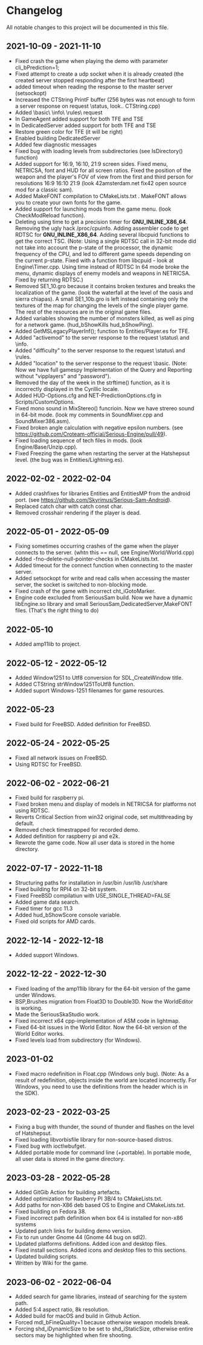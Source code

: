 # Changelog
All notable changes to this project will be documented in this file.

## 2021-10-09 - 2021-11-10
- Fixed crash the game when playing the demo with parameter cli_bPrediction=1;
- Fixed attempt to create a udp socket when it is already created
  (the created server stopped responding after the first heartbeat)
- added timeout when reading the response to the master server (setsockopt)
- Increased the CTString PrintF buffer 
  (256 bytes was not enough to form a server response on request \status\,
  look.. CTString.cpp)
- Added \basic\ \info\ \rules\ request
- In GameAgent added support for both TFE and TSE
- In DedicatedServer added support for both TFE and TSE
- Restore green color for TFE (it will be right)
- Enabled building DedicatedServer 
- Added few diagnostic messages
- Fixed bug with loading levels from subdirectories (see IsDirectory() function)
- Added support for 16:9, 16:10, 21:9 screen sides. Fixed menu, NETRICSA, font and HUD for all screen ratios. 
  Fixed the position of the weapon and the player's FOV of view from the first and third person 
  for resolutions 16:9 16:10 21:9 (look 42amsterdam.net fix42 open source mod for a classic sam).
- Added MakeFONT compilation to CMakeLists.txt .
  MakeFONT allows you to create your own fonts for the game.
- Added support for launching mods from the game menu. (look CheckModReload function).
- Deleting using time to get a precision timer for __GNU_INLINE_X86_64__.
  Removing the ugly hack /proc/cpuinfo.
  Adding assembler code to get RDTSC for __GNU_INLINE_X86_64__. 
  Adding several libcpuid functions to get the correct TSC.
  (Note: Using a single RDTSC call in 32-bit mode did not take into account the p-state of the processor, 
  the dynamic frequency of the CPU, and led to different game speeds depending on the current p-state.
  Fixed with a function from libcpuid -  look at Engine\Timer.cpp.
  Using time instead of RDTSC In 64 mode broke the menu, 
  dynamic displays of enemy models and weapons in NETRICSA. Fixed by returning RDTSC.)
- Removed SE1_10.gro because it contains broken textures and breaks the localization of the game. 
  (look the waterfall at the level of the oasis and sierra chiapas). A small SE1_10b.gro is left instead
  containing only the textures of the map for changing the levels of the single player game. 
  The rest of the resources are in the original game files.
- Added variables showing the number of monsters killed, as well as ping for a network game.
  (hud_bShowKills hud_bShowPing).
- Added GetMSLegacyPlayerInf(); function to Entities/Player.es for TFE.
- Added "activemod" to the server response to the request \status\ and \info\.
- Added "difficulty" to the server response to the request \status\ and \rules\.
- Added "location" to the server response to the request \basic\.
  (Note: Now we have full gamespy Implementation of the Query 
  and Reporting without "vipplayers" and "password").
- Removed the day of the week in the strftime() function, 
  as it is incorrectly displayed in the Cyrillic locale.
- Added HUD-Options.cfg and NET-PredictionOptions.cfg in Scripts/CustomOptions.
- Fixed mono sound in MixStereo() funcrioin. Now we have strereo sound in 64-bit mode.
  (look my comments in SoundMixer.cpp and SoundMixer386.asm).
- Fixed broken angle calculation with negative epsilon numbers.
  (see https://github.com/Croteam-official/Serious-Engine/pull/49).
- Fixed loading sequence of tech files in mods.
  (look Engine/Base/Unzip.cpp).
- Fixed Freezing the game when restarting the server at the Hatshepsut level.
  (the bug was in Entities/Lightning.es).

## 2022-02-02 - 2022-02-04
- Added crashfixes for libraries Entities and EntitiesMP from the android port.
  (see https://github.com/Skyrimus/Serious-Sam-Android). 
- Replaced catch char with catch const char. 
- Removed crosshair rendering if the player is dead.

## 2022-05-01 - 2022-05-09
- Fixing sometimes occurring crashes of the game when the player connects to the server.
  (whtn this == null, see Engine/World/World.cpp)
- Added -fno-delete-null-pointer-checks in CMakeLists.txt.
- Added timeout for the connect function when connecting to the master server.
- Added setsockopt for write and read calls when accessing the master server, the socket is switched to non-blocking mode.
- Fixed crash of the game with incorrect cht_iGotoMarker.
- Еngine code excluded from SeriousSam build. Now we have a dynamic libEngine.so library and small SeriousSam,DedicatedServer,MakeFONT files.
  (That's the right thing to do)

## 2022-05-10
- Added amp11lib to project.

## 2022-05-12 - 2022-05-12
- Added Window1251 to Utf8 conversion for SDL_CreateWindow title.
- Added CTString strWindow1251ToUtf8 function.
- Added suport Windows-1251 filenames for game resources.

## 2022-05-23
- Fixed build for FreeBSD. Added definition for FreeBSD.

## 2022-05-24 - 2022-05-25
- Fixed all network issues on FreeBSD.
- Using RDTSC for FreeBSD.

## 2022-06-02 - 2022-06-21
- Fixed build for raspberry pi.
- Fixed broken menu and display of models in NETRICSA for platforms not using RDTSC.
- Reverts Critical Section from win32 original code, set multithreading by default.
- Removed check timestrapped for recorded demo.
- Added definition for raspberry pi and e2k.
- Rewrote the game code. Now all user data is stored in the home directory.

## 2022-07-17 - 2022-11-18
- Structuring paths for installation in /usr/bin /usr/lib /usr/share
- Fixed building for RPI4 on 32-bit system.
- Fixed FreeBSD compilatiun with USE_SINGLE_THREAD=FALSE
- Added game data search.
- Fixed timer for gcc 11.3
- Added hud_bShowScore console variable.
- Fixed old scripts for AMD cards.

## 2022-12-14 - 2022-12-18
- Added support Windows.

## 2022-12-22 - 2022-12-30
- Fixed loading of the amp11lib library for the 64-bit version of the game under Windows.
- BSP,Brushes migration from Float3D to Double3D. Now the WorldEditor is working.
- Made the SeriousSkaStudio work.
- Fixed incorrect x64 cpp-implementation of ASM code in lightmap.
- Fixed 64-bit issues in the World Editor. Now the 64-bit version of the World Editor works.
- Fixed levels load from subdirectory (for Windows).

## 2023-01-02
- Fixed macro redefinition in Float.cpp (Windows only bug). 
  (Note: As a result of redefinition, objects inside the world are located incorrectly.
  For Windows, you need to use the definitions from the header which is in the SDK).

## 2023-02-23 - 2022-03-25
- Fixing a bug with thunder, the sound of thunder and flashes on the level of Hatshepsut.
- Fixed loading libvorbisfile library for non-source-based distros.
- Fixed bug with ioctlwbufget.
- Added portable mode for command line (+portable). In portable mode, all user data is stored in the game directory.

## 2023-03-28 - 2022-05-28
- Added GitGib Action for building artefacts.
- Added optimization for Rasberry PI 3B/4 to CMakeLists.txt.
- Add paths for non-X86 deb based OS to Engine and CMakeLists.txt.
- Fixed building on Fedora 38.
- Fixed incorrect path definition when box 64 is installed for non-x86 systems
- Updated patch links for building demo version.
- Fix to run under Gnome 44 (Gnome 44 bug on sdl2).
- Updated platforms definitions. Added icon and desktop files.
- Fixed install sections. Added icons and desktop files to this sections.
- Updated building scripts.
- Written by Wiki for the game.


## 2023-06-02 - 2022-06-04
- Added search for game libraries, instead of searching for the system path.
- Added 5:4 aspect ratio, 8k resolution.
- Added build for macOS and build in Github Action.
- Forced mdl_bFineQuality=1 because otherwise weapon models break.
- Forcing shd_iDynamicSize to be set to shd_iStaticSize, otherwise entire sectors may be highlighted when fire shooting.
